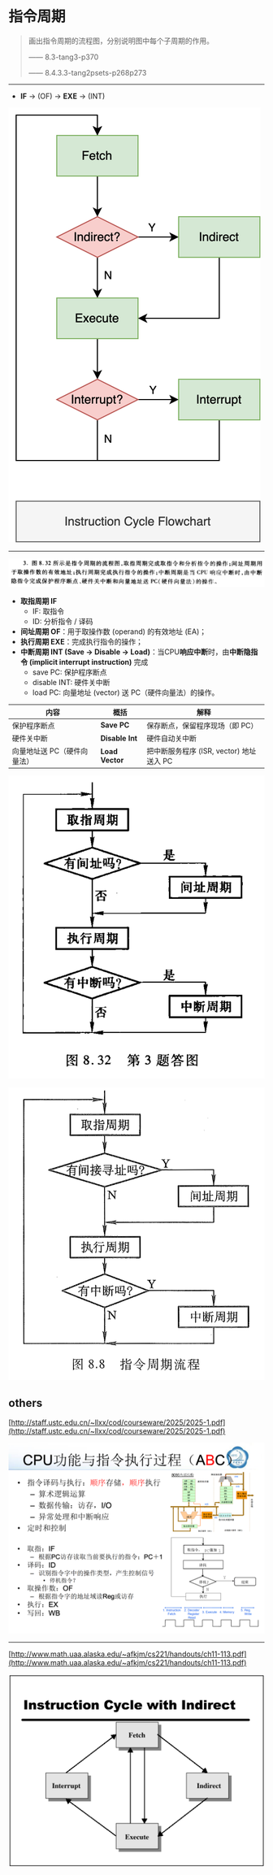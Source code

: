 
# 指令周期

> 画出指令周期的流程图，分别说明图中每个子周期的作用。
> 
> —— 8.3-tang3-p370
> 
> —— 8.4.3.3-tang2psets-p268p273

---

- **IF** -> (OF) -> **EXE** -> (INT)

![](assets/InstructionCycle.drawio.svg)

---

![](assets/8.4.3.3-tang2psets-p268p273.png)

- **取指周期 IF**
	- IF: 取指令
	- ID: 分析指令 / 译码
- **间址周期 OF**：用于取操作数 (operand) 的有效地址 (EA)；
- **执行周期 EXE**：完成执行指令的操作；
- **中断周期 INT (Save → Disable → Load)**：当CPU**响应中断**时，由**中断隐指令 (implicit interrupt instruction)** 完成
	- save PC: 保护程序断点
	- disable INT: 硬件关中断
	- load PC: 向量地址 (vector) 送 PC（硬件向量法）的操作。

| 内容              | 概括              | 解释                            |
| --------------- | --------------- | ----------------------------- |
| 保护程序断点          | **Save PC**     | 保存断点，保留程序现场（即 PC）             |
| 硬件关中断           | **Disable Int** | 硬件自动关中断                       |
| 向量地址送 PC（硬件向量法） | **Load Vector** | 把中断服务程序 (ISR, vector) 地址送入 PC |

![](assets/pic8.32-指令周期流程-tang2psets-p274.png)

![](assets/pic8.8-指令周期流程-tang3-p343.png)

## others

[http://staff.ustc.edu.cn/~llxx/cod/courseware/2025/2025-1.pdf](http://staff.ustc.edu.cn/~llxx/cod/courseware/2025/2025-1.pdf)

![](assets/Pasted%20image%2020250603172846.png)

---

[http://www.math.uaa.alaska.edu/~afkjm/cs221/handouts/ch11-113.pdf](http://www.math.uaa.alaska.edu/~afkjm/cs221/handouts/ch11-113.pdf)

![](assets/Pasted%20image%2020250603170847.png)